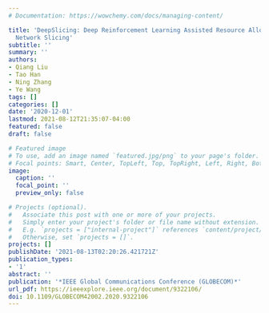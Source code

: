 ```yaml
---
# Documentation: https://wowchemy.com/docs/managing-content/

title: 'DeepSlicing: Deep Reinforcement Learning Assisted Resource Allocation for
  Network Slicing'
subtitle: ''
summary: ''
authors:
- Qiang Liu
- Tao Han
- Ning Zhang
- Ye Wang
tags: []
categories: []
date: '2020-12-01'
lastmod: 2021-08-12T21:35:07-04:00
featured: false
draft: false

# Featured image
# To use, add an image named `featured.jpg/png` to your page's folder.
# Focal points: Smart, Center, TopLeft, Top, TopRight, Left, Right, BottomLeft, Bottom, BottomRight.
image:
  caption: ''
  focal_point: ''
  preview_only: false

# Projects (optional).
#   Associate this post with one or more of your projects.
#   Simply enter your project's folder or file name without extension.
#   E.g. `projects = ["internal-project"]` references `content/project/deep-learning/index.md`.
#   Otherwise, set `projects = []`.
projects: []
publishDate: '2021-08-13T02:20:26.421721Z'
publication_types:
- '1'
abstract: ''
publication: '*IEEE Global Communications Conference (GLOBECOM)*'
url_pdf: https://ieeexplore.ieee.org/document/9322106/
doi: 10.1109/GLOBECOM42002.2020.9322106
---
```

